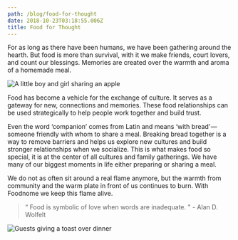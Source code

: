 ```yaml
---
path: /blog/food-for-thought
date: 2018-10-23T03:18:55.006Z
title: Food for Thought
---
```

For as long as there have been humans, we have been gathering around the hearth. But food is more than survival, with it we make friends, court lovers, and count our blessings. Memories are created over the warmth and aroma of a homemade meal.

![A little boy and girl sharing an apple](/assets/food-for-thought-img.jpeg)

Food has become a vehicle for the exchange of culture. It serves as a gateway for new, connections and memories. These food relationships can be used strategically to help people work together and build trust.

Even the word ‘companion’ comes from Latin and means ‘with bread’ — someone friendly with whom to share a meal. Breaking bread together is a way to remove barriers and helps us explore new cultures and build stronger relationships when we socialize. This is what makes food so special, it is at the center of all cultures and family gatherings. We have many of our biggest moments in life either preparing or sharing a meal.

We do not as often sit around a real flame anymore, but the warmth from community and the warm plate in front of us continues to burn. With Foodnome we keep this flame alive.

> “ Food is symbolic of love when words are inadequate. " - Alan D. Wolfelt

![Guests giving a toast over dinner](/assets/food-for-thought-banner.jpeg)
